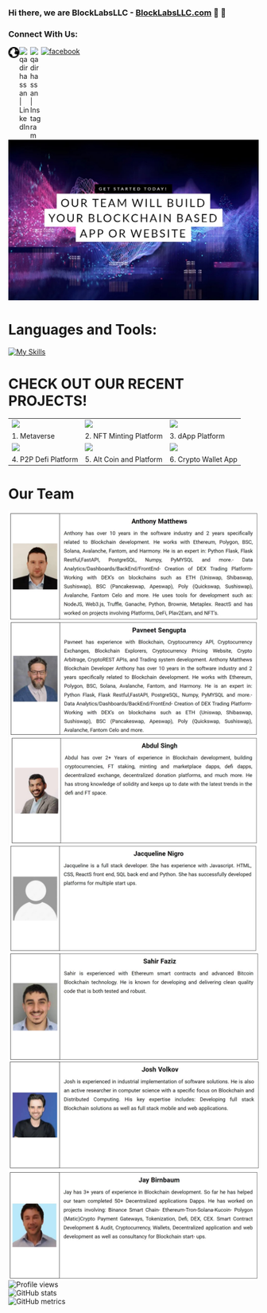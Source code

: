  ### Hi there,  we  are BlockLabsLLC -  [BlockLabsLLC.com][website] 👋 👋
 
### Connect With Us:

[<img align="left" alt="qadirhassan.com.com" width="22px" src="https://raw.githubusercontent.com/iconic/open-iconic/master/svg/globe.svg" />][website]
[<img src='https://cdn.jsdelivr.net/npm/simple-icons@3.0.1/icons/facebook.svg' alt='facebook' width='25px'>](https://www.facebook.com/Block-Labs-105974795435417/) 
[<img align="left" alt="qadirhassan | LinkedIn" width="22px" src="https://cdn.jsdelivr.net/npm/simple-icons@v3/icons/linkedin.svg" />][linkedin]
[<img align="left" alt="qadirhassan | Instagram" width="22px" src="https://cdn.jsdelivr.net/npm/simple-icons@v3/icons/instagram.svg" />][instagram]
 <p align="center"> 
  <img src="https://github.com/BlockLabsLLC/files/blob/main/banner.jpg">
</p>

# Languages and Tools:
[![My Skills](https://skills.thijs.gg/icons?i=c,java,kotlin,nodejs,figma,git,py,js,mongodb&theme=dark)](https://skills.thijs.gg)


# CHECK OUT OUR RECENT PROJECTS!
<table>
  <tr>
    <td><img src="https://img1.wsimg.com/isteam/ip/5390dd1e-7b03-4de5-9508-732821df8bff/Capture2.JPG/:/cr=t:0%25,l:2.42%25,w:95.17%25,h:100%25/rs=w:776,h:388,cg:true">
    </td>
     <td><img src="https://img1.wsimg.com/isteam/ip/5390dd1e-7b03-4de5-9508-732821df8bff/Capture3.JPG/:/cr=t:2.34%25,l:0%25,w:100%25,h:95.32%25/rs=w:776,h:388,cg:true">
    </td>
    <td><img src="https://img1.wsimg.com/isteam/ip/5390dd1e-7b03-4de5-9508-732821df8bff/Capture4.JPG/:/cr=t:3.2%25,l:0%25,w:100%25,h:93.61%25/rs=w:776,h:388,cg:true">
    </td>
  </tr> 
  
  <tr>
    <td>1. Metaverse</td>
     <td>2. NFT Minting Platform</td>
     <td>3. dApp Platform</td>
  </tr>
 
 <tr> 
  <td>
   <img src="https://img1.wsimg.com/isteam/ip/5390dd1e-7b03-4de5-9508-732821df8bff/Capture5.JPG/:/cr=t:0%25,l:4.66%25,w:90.67%25,h:100%25/rs=w:388,h:194,cg:true">
  </td>
 
  <td>
   <img src="https://img1.wsimg.com/isteam/ip/5390dd1e-7b03-4de5-9508-732821df8bff/Capture6.JPG/:/cr=t:0%25,l:6.8%25,w:86.4%25,h:100%25/rs=w:388,h:194,cg:true">
  </td>
  
   
  <td>
   <img src="https://img1.wsimg.com/isteam/ip/5390dd1e-7b03-4de5-9508-732821df8bff/Capture7.JPG/:/cr=t:7.92%25,l:0%25,w:100%25,h:84.16%25/rs=w:388,h:194,cg:true">
  </td>
 </tr>
  
   <tr>
    <td>4. P2P Defi Platform</td>
     <td>5. Alt Coin and Platform</td>
     <td>6. Crypto Wallet App</td>
  </tr>
</table>

# Our Team
           
<img align="left" src="https://github.com/BlockLabsLLC/files/blob/main/team1.jpg" >
<img align="left" src="https://github.com/BlockLabsLLC/files/blob/main/team2.jpg" >
<img align="left" src="https://github.com/BlockLabsLLC/files/blob/main/team3.jpg" >
<img align="left" src="https://github.com/BlockLabsLLC/files/blob/main/team4.jpg" >
<img align="left" src="https://github.com/BlockLabsLLC/files/blob/main/team5.jpg" >
<img align="left" src="https://github.com/BlockLabsLLC/files/blob/main/team6.jpg" >
<img align="left" src="https://github.com/BlockLabsLLC/files/blob/main/team7.jpg" >


 ---
![Profile views](https://gpvc.arturio.dev/BlockLabsLLC)</br>
![GitHub stats](https://github-readme-stats.vercel.app/api?username=BlockLabsLLC&show_icons=true) </br>
![GitHub metrics](https://metrics.lecoq.io/BlockLabsLLC)  












[website]: https://topblockchaindevelopers.com/
[instagram]: https://www.instagram.com/accounts/login/?next=/blocklabsllc/
[linkedin]: https://www.linkedin.com/company/block-labs-llc?trk=public_profile_topcard-current-company
